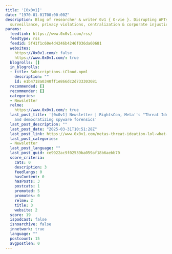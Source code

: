 ```yaml
---
title: '[0x0v1]'
date: "1970-01-01T00:00:00Z"
description: Blog of researcher & writer 0v1 { O-vie }. Disrupting APTs, hostile gov'ts,
  surveillance, privacy violations, centralization & corporate injustice.
params:
  feedlink: https://www.0x0v1.com/rss/
  feedtype: rss
  feedid: 5f41f1c60e4d4246b4246f036da60681
  websites:
    https://0x0v1.com/: false
    https://www.0x0v1.com/: true
  blogrolls: []
  in_blogrolls:
  - title: Subscriptions-iCloud.opml
    description: ""
    id: e1b4718a0340ff1e866dc2d733303081
  recommended: []
  recommender: []
  categories:
  - Newsletter
  relme:
    https://www.0x0v1.com/: true
  last_post_title: '[0x0v1] Newsletter | RightsCon, Meta''s "Threat Ideation(??)"
    and democratizing spyware forensics'
  last_post_description: ""
  last_post_date: "2025-03-31T10:51:28Z"
  last_post_link: https://www.0x0v1.com/metas-threat-ideation-lol-what-is-that/
  last_post_categories:
  - Newsletter
  last_post_language: ""
  last_post_guid: ce9922ac9f02539ba059af18b6aebb70
  score_criteria:
    cats: 0
    description: 3
    feedlangs: 0
    hasContent: 0
    hasPosts: 3
    postcats: 1
    promoted: 5
    promotes: 0
    relme: 2
    title: 3
    website: 2
  score: 19
  ispodcast: false
  isnoarchive: false
  innetwork: true
  language: ""
  postcount: 15
  avgpostlen: 0
---
```

